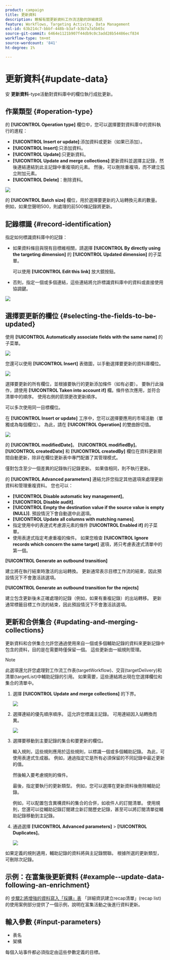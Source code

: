 ```yaml
---
product: campaign
title: 更新資料
description: 瞭解有關更新資料工作流活動的詳細資訊
feature: Workflows, Targeting Activity, Data Management
exl-id: 63b214c7-bbbf-448b-b3af-b3b7a7a5b65c
source-git-commit: 6464e1121b907f44db9c0c3add28b54486ecf834
workflow-type: tm+mt
source-wordcount: '841'
ht-degree: 1%

---
```


# 更新資料{#update-data}



安 **更新資料**-type活動對資料庫中的欄位執行成批更新。

## 作業類型 {#operation-type}

的 **[!UICONTROL Operation type]** 欄位中，您可以選擇要對資料庫中的資料執行的進程：

* **[!UICONTROL Insert or update]**:添加資料或更新（如果已添加）。
* **[!UICONTROL Insert]**:只添加資料。
* **[!UICONTROL Update]**:只更新資料。
* **[!UICONTROL Update and merge collections]**:更新資料並選擇主記錄，然後連結連結到此主記錄中重複項的元素。 然後，可以刪除重複項，而不建立孤立附加元素。
* **[!UICONTROL Delete]**：刪除資料。

![](assets/s_advuser_update_data_1.png)

的 **[!UICONTROL Batch size]** 欄位，用於選擇要更新的入站轉換元素的數量。 例如，如果您聲明500，則處理的前500條記錄將更新。

## 記錄標識 {#record-identification}

指定如何標識資料庫中的記錄：

* 如果資料條目與現有目標維相關，請選擇 **[!UICONTROL By directly using the targeting dimension]** 的 **[!UICONTROL Updated dimension]** 的子菜單。

   可以使用 **[!UICONTROL Edit this link]** 放大鏡按鈕。

* 否則，指定一個或多個連結，這些連結將允許標識資料庫中的資料或直接使用協調鍵。

![](assets/s_advuser_update_data_2.png)

## 選擇要更新的欄位 {#selecting-the-fields-to-be-updated}

使用 **[!UICONTROL Automatically associate fields with the same name]** 的子菜單。

![](assets/s_advuser_update_data_3b.png)

您還可以使用 **[!UICONTROL Insert]** 表徵圖，以手動選擇要更新的資料庫欄位。

![](assets/s_advuser_update_data_3.png)

選擇要更新的所有欄位，並根據要執行的更新添加條件（如有必要）。 要執行此操作，請使用 **[!UICONTROL Taken into account if]** 欄。條件依次應用，並符合清單中的順序。 使用右側的箭頭更改更新順序。

可以多次使用同一目標欄位。

在 **[!UICONTROL Insert or update]** 工序中，您可以選擇要應用的市場活動（單獨或為每個欄位）。 為此，請在 **[!UICONTROL Operation]** 的雙曲餘切值。

![](assets/s_advuser_update_data_5.png)

的 **[!UICONTROL modifiedDate]**。 **[!UICONTROL modifiedBy]**。 **[!UICONTROL createdDate]** 和 **[!UICONTROL createdBy]** 欄位在資料更新期間自動更新，除非在欄位更新表中專門配置了其管理模式。

僅對包含至少一個差異的記錄執行記錄更新。 如果值相同，則不執行更新。

的 **[!UICONTROL Advanced parameters]** 連結允許您指定其他選項來處理更新資料和管理重複資料。 您也可以：

* **[!UICONTROL Disable automatic key management]**。
* **[!UICONTROL Disable audit]**.
* **[!UICONTROL Empty the destination value if the source value is empty (NULL)]**. 預設情況下會自動選中此選項。
* **[!UICONTROL Update all columns with matching names]**.
* 指定使用中的表達式考慮源元素的條件 **[!UICONTROL Enabled if]** 的子菜單。
* 使用表達式指定考慮重複的條件。 如果您檢查 **[!UICONTROL Ignore records which concern the same target]** 選項，將只考慮表達式清單中的第一個。

**[!UICONTROL Generate an outbound transition]**

建立將在執行結束時激活的出站轉換。 更新通常表示目標工作流的結束，因此預設情況下不會激活該選項。

**[!UICONTROL Generate an outbound transition for the rejects]**

建立包含更新後未正確處理的記錄（例如，如果有重複記錄）的出站轉移。 更新通常標籤目標工作流的結束，因此預設情況下不會激活該選項。

## 更新和合併集合 {#updating-and-merging-collections}

更新資料和合併集合允許您通過使用來自一個或多個輔助記錄的資料來更新記錄中包含的資料，目的是在需要時僅保留一個。 這些更新由一組規則管理。

>[!NOTE]
>
>此選項還允許您處理對工作流工作表(targetWorkflow)、交貨(targetDelivery)和清單(targetList)中輔助記錄的引用。 如果需要，這些連結將出現在您選擇欄位和集合的清單中。

1. 選擇 **[!UICONTROL Update and merge collections]** 的下界。

   ![](assets/update_and_merge_collections1.png)

1. 選擇連結的優先順序順序。 這允許您標識主記錄。 可用連結因入站轉換而異。

   ![](assets/update_and_merge_collections2.png)

1. 選擇要移動到主要記錄的集合和要更新的欄位。

   輸入規則，這些規則應用於這些規則，以標識一個或多個輔助記錄。 為此，可使用表達式生成器。 例如，通過指定它是所有必須保留的不同記錄中最近更新的值。

   然後輸入要考慮規則的條件。

   最後，指定要執行的更新類型。 例如，您可以選擇在更新資料後刪除輔助記錄。

   例如，可以配置包含異構資料的集合的合併，如收件人的訂閱清單。 使用規則，您還可以從輔助記錄訂閱建立新訂閱歷史記錄，甚至可以將訂閱清單從輔助記錄移動到主記錄。

1. 通過選擇 **[!UICONTROL Advanced parameters]** > **[!UICONTROL Duplicates]**。

   ![](assets/update_and_merge_collections3.png)

如果定義的規則適用，輔助記錄的資料將與主記錄關聯。 根據所選的更新類型，可刪除次記錄。

## 示例：在富集後更新資料 {#example--update-data-following-an-enrichment}

的 [步驟2:將增強的資料寫入「採購」表](create-a-summary-list.md#step-2--writing-enriched-data-to-the--purchases--table) 「詳細資訊建立recap清單」(recap list)的使用案例部分提供了一個示例，說明在富集活動之後進行資料更新。

## 輸入參數 {#input-parameters}

* 表名
* 架構

每個入站事件都必須指定由這些參數定義的目標。
